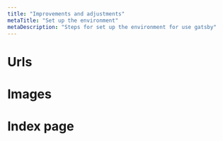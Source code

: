 ```yaml
---
title: "Improvements and adjustments"
metaTitle: "Set up the environment"
metaDescription: "Steps for set up the environment for use gatsby"
---
```


# Urls 

# Images

# Index page
